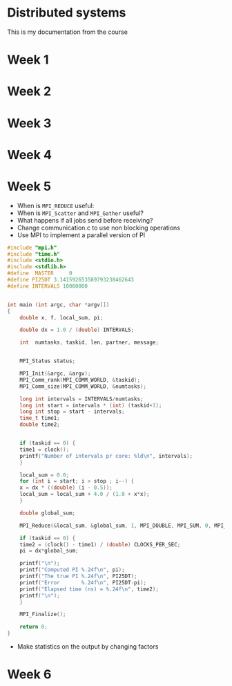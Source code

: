 # Distributed systems

This is my documentation from the course 

# Week 1
# Week 2
# Week 3
# Week 4
# Week 5
- When is `MPI_REDUCE` useful:
- When is `MPI_Scatter` and `MPI_Gather` useful?
- What happens if all jobs send before receiving?
- Change communication.c to use non blocking operations
- Use MPI to implement a parallel version of PI
```c
#include "mpi.h"
#include "time.h"
#include <stdio.h>
#include <stdlib.h>
#define  MASTER		0
#define PI25DT 3.141592653589793238462643
#define INTERVALS 10000000


int main (int argc, char *argv[])
{
    double x, f, local_sum, pi;

    double dx = 1.0 / (double) INTERVALS;

    int  numtasks, taskid, len, partner, message;


    MPI_Status status;

    MPI_Init(&argc, &argv);
    MPI_Comm_rank(MPI_COMM_WORLD, &taskid);
    MPI_Comm_size(MPI_COMM_WORLD, &numtasks);

    long int intervals = INTERVALS/numtasks;
    long int start = intervals * (int) (taskid+1);
    long int stop = start - intervals;
    time_t time1;
    double time2;


    if (taskid == 0) { 
	time1 = clock();
	printf("Number of intervals pr core: %ld\n", intervals); 
    }

    local_sum = 0.0;
    for (int i = start; i > stop ; i--) {
	x = dx * ((double) (i - 0.5));
	local_sum = local_sum + 4.0 / (1.0 + x*x);
    }

    double global_sum;

    MPI_Reduce(&local_sum, &global_sum, 1, MPI_DOUBLE, MPI_SUM, 0, MPI_COMM_WORLD);

    if (taskid == 0) {
	time2 = (clock() - time1) / (double) CLOCKS_PER_SEC;
	pi = dx*global_sum;

	printf("\n");
	printf("Computed PI %.24f\n", pi);
	printf("The true PI %.24f\n", PI25DT);
	printf("Error       %.24f\n", PI25DT-pi);
	printf("Elapsed time (ns) = %.24f\n", time2);
	printf("\n");
    }

    MPI_Finalize();

    return 0;
}
```
- Make statistics on the output by changing factors
# Week 6 
